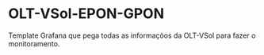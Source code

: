 # OLT-VSol-EPON-GPON
Template Grafana que pega todas as informaçõos da OLT-VSol para fazer o monitoramento.
